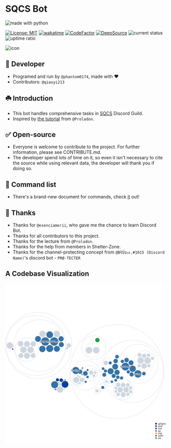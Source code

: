 # SQCS Bot

![made with python](https://forthebadge.com/images/badges/made-with-python.svg)

[![License: MIT](https://img.shields.io/badge/License-MIT-yellow.svg)](https://opensource.org/licenses/MIT)
[![wakatime](https://wakatime.com/badge/github/phantom0174/SQCS_bot.svg)](https://wakatime.com/badge/github/phantom0174/SQCS_bot)
[![CodeFactor](https://www.codefactor.io/repository/github/phantom0174/sqcs_bot/badge)](https://www.codefactor.io/repository/github/phantom0174/sqcs_bot)
[![DeepSource](https://deepsource.io/gh/phantom0174/SQCS_bot.svg/?label=active+issues&show_trend=true&token=GuhjLeeI6k-xl0SVc50rSNH5)](https://deepsource.io/gh/phantom0174/SQCS_bot/?ref=repository-badge)
![current status](https://img.shields.io/uptimerobot/status/m786417212-72995a6e32a6e120933f8255)
![uptime ratio](https://img.shields.io/uptimerobot/ratio/7/m786417212-72995a6e32a6e120933f8255)

<img src="https://i.imgur.com/RtOyptP.jpg" alt="icon" width=400>

## 🔧 Developer

- Programed and run by `@phantom0174`, made with ❤️️
- Contributors: `@qiaoyi213`

## ☘️ Introduction

- This bot handles comprehensive tasks in [SQCS](https://sqcs.ckcsc.net) Discord Guild.
- Inspired by [the tutorial](https://youtube.com/playlist?list=PLSCgthA1Anif1w6mKM3O6xlBGGypXtrtN) from `@Proladon`.

## ✅ Open-source

- Everyone is welcome to contribute to the project. For further information, please see CONTRIBUTE.md.
- The developer spend lots of time on it, so even it isn't necessary to cite the source while using relevant data, the developer will thank you if doing so.

## 📃 Command list

- There's a brand-new document for commands, check [it](https://github.com/phantom0174/SQCS_bot/blob/main/command_list.md) out!

## 💖 Thanks

- Thanks for `@esenciamorii`, who gave me the chance to learn Discord Bot.
- Thanks for all contributors to this project.
- Thanks for the lecture from `@Proladon`.
- Thanks for the help from members in Shelter-Zone.
- Thanks for the channel-protecting concept from `@BłÜɪᴄᴇ.#1015 (Discord Name)`'s discord bot - `PRØ-TECTER`

## A Codebase Visualization

![Visualization of the codebase](./diagram.svg)
